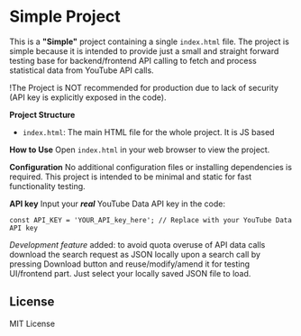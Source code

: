 # Simple Project

This is a **"Simple"** project containing a single `index.html` file. The project is simple because it is intended to provide just a small and straight forward testing base for backend/frontend API calling to fetch and process statistical data from YouTube API calls.

!The Project is NOT recommended for production due to lack of security (API key is explicitly exposed in the code).

**Project Structure**
- `index.html`: The main HTML file for the whole project. It is JS based

**How to Use**
Open `index.html` in your web browser to view the project.

**Configuration**
No additional configuration files or installing dependencies is required. This project is intended to be minimal and static for fast functionality testing.

**API key**
Input your **_real_** YouTube Data API key in the code:

`const API_KEY = 'YOUR_API_key_here'; // Replace with your YouTube Data API key`

_Development feature_ added: to avoid quota overuse of API data calls download the search request as JSON locally upon a search call by pressing Download button and reuse/modify/amend it for testing UI/frontend part. Just select your locally saved JSON file to load.

## License
MIT License
